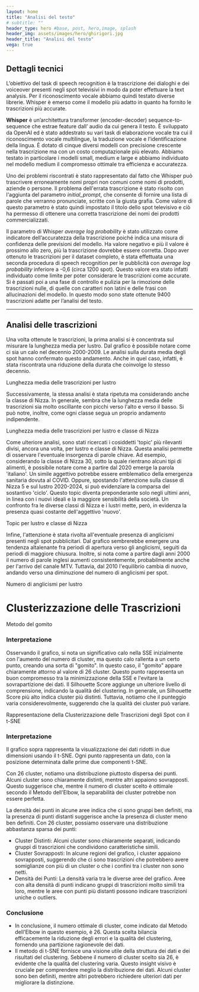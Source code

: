 ```yaml
---
layout: home
title: "Analisi del testo"
# subtitle: ""
header_type: hero #base, post, hero,image, splash
header_img: assets/images/hero/ghirigori.jpg
header_title: "Analisi del testo"
vega: true
---
```


## Dettagli tecnici
L’obiettivo del task di speech recognition è la trascrizione dei dialoghi e dei voiceover presenti negli spot televisivi in modo da poter effettuare la text analysis. Per il riconoscimento vocale abbiamo quindi testato diverse librerie. Whisper è emerso come il modello più adatto in quanto ha fornito le trascrizioni più accurate. 

**Whisper** è un’architettura transformer (encoder-decoder) sequence-to-sequence che estrae feature dall’ audio da cui genera il testo. È sviluppato da OpenAI ed è stato addestrato su vari task di elaborazione vocale tra cui il riconoscimento vocale multilingue, la traduzione vocale e l’identificazione della lingua. È dotato di cinque diversi modelli con precisione crescente nella trascrizione ma con un costo computazionale più elevato. Abbiamo testato in particolare i modelli small, medium e large e abbiamo individuato nel modello medium il compromesso ottimale tra efficienza e accuratezza. 


Uno dei problemi riscontrati è stato rappresentato dal fatto che Whisper può trascrivere erroneamente nomi propri non comuni come nomi di prodotti, aziende o persone. Il problema dell'errata trascrizione è stato risolto con l'aggiunta del parametro _initial_prompt_, che consente di fornire una lista di parole che verranno pronunciate, scritte con la giusta grafia. Come valore di questo parametro è stato quindi impostato il titolo dello spot televisivo e ciò ha permesso di ottenere una corretta trascrizione dei nomi dei prodotti commercializzati. 


Il parametro di Whisper _average log probability_ è stato utilizzato come indicatore dell’accuratezza della trascrizione poiché indica una misura di confidenza delle previsioni del modello. Ha valore negativo e più il valore è prossimo allo zero, più la trascrizione dovrebbe essere corretta. 
Dopo aver ottenuto le trascrizioni per il dataset completo, è  stata effettuata una seconda procedura di speech recognition per le pubblicità con _average log probability_ inferiore a -0,6 (circa 1200 spot). Questo valore era stato infatti  individuato come limite per poter considerare le trascrizioni come accurate. 
Si è passati poi a una fase di controllo e pulizia per la rimozione delle trascrizioni nulle, di quelle con caratteri non latini e delle frasi con allucinazioni del modello. 
In questo modo sono state ottenute 9400 trascrizioni adatte per l’analisi del testo. 

---

## Analisi delle trascrizioni


Una volta ottenute le trascrizioni, la prima analisi si è concentrata sul misurare la lunghezza media per lustro.
Dal grafico è possibile notare come ci sia un calo nel decennio 2000-2009. 
Le analisi sulla durata media degli spot hanno confermato questo andamento. 
Anche in quel caso, infatti, è stata riscontrata una riduzione della durata 
che coinvolge lo stesso decennio.

<p class="caption">
Lunghezza media delle trascrizioni per lustro
</p>

<vegachart schema-url="{{site.baseurl}}/assets/charts/text_charts/chart_length_lustrum.json" style="width:100%"></vegachart> 

Successivamente, la stessa analisi è stata ripetuta ma considerando anche la classe di Nizza. In generale, sembra che la lunghezza media delle trascrizioni sia molto oscillante con picchi verso l'alto e verso il basso. Si può notre, inoltre, come ogni classe segua un proprio andamento indipendente.


<p class="caption">
Lunghezza media delle trascrizioni per lustro e classe di Nizza
</p>
<vegachart schema-url="{{site.baseurl}}/assets/charts/text_charts/chart_length.json" style="width:100%"></vegachart>  

Come ulteriore analisi, sono stati ricercati i cosiddetti 'topic' più rilevanti divisi, ancora una volta, per lustro e classe di Nizza. 
Questa analisi permette di osservare l'eventuale insorgenza di parole chiave. 
Ad esempio, considerando la classe di Nizza 30, sotto la quale rientrano alcuni tipi di alimenti, è possibile notare come a partire dal 2020 emerge la parola 
'italiano'. Un simile aggettivo potrebbe essere emblematico della emergenza sanitaria dovuta al COVID.
Oppure, spostando l'attenzione sulla classe di Nizza 5 e sul lustro 2020-2024, si può evidenziare la comparsa del sostantivo 'ciclo'.
Questo topic diventa preponderante solo negli ultimi anni, in linea con i nuovi ideali e la maggiore sensibilità della società.
Un confronto fra le diverse classi di Nizza e i lustri mette, però, in evidenza la presenza quasi costante dell'aggettivo
'nuovo'.

<p class="caption">
Topic per lustro e classe di Nizza
</p>
<vegachart schema-url="{{site.baseurl}}/assets/charts/text_charts/chart_topic.json" style="width:100%"></vegachart>  

Infine, l'attenzione è stata rivolta all'eventuale presenza di anglicismi presenti negli spot pubblicitari. Dal grafico sembrerebbe emergere una tendenza altalenante fra periodi di apertura verso gli anglicismi, 
seguiti da periodi di maggiore chiusura. Inoltre, si nota come a partire dagli anni 2000
il numero di parole inglesi aumenti consistentemente, probabilmente anche per l'arrivo del canale MTV. 
Tuttavia, dal 2010 l'equilibrio cambia di nuovo, andando verso una diminuzione del numero di anglicismi per spot.

<p class="caption">
Numero di anglicismi per lustro
</p>
<vegachart schema-url="{{site.baseurl}}/assets/charts/text_charts/chart_angl_lustrum.json" style="width:100%"></vegachart> 

# Clusterizzazione delle Trascrizioni
<p class="caption">
Metodo del gomito
</p>

<vegachart schema-url="{{site.baseurl}}/assets/charts/cluster_charts_text/elbow_chart.json" style="width: 100%; height:640px;"></vegachart>

### Interpretazione
Osservando il grafico, si nota un significativo calo nella SSE inizialmente con l'aumento del numero di cluster, ma questo calo rallenta a un certo punto, creando una sorta di "gomito". In questo caso, il "gomito" appare chiaramente attorno al valore di 26 cluster. Questo punto rappresenta un buon compromesso tra la minimizzazione della SSE e l'evitare la sovrapartizione dei dati.
Il Silhouette Score aggiunge un ulteriore livello di comprensione, indicando la qualità del clustering. In generale, un Silhouette Score più alto indica cluster più distinti. Tuttavia, notiamo che il punteggio varia considerevolmente, suggerendo che la qualità dei cluster può variare.

<p class="caption">
Rappresentazione della Clusterizzazione delle Trascrizioni degli Spot con il t-SNE
</p>
<vegachart schema-url="{{site.baseurl}}/assets/charts/cluster_charts_text/chart_cluster_text.json" style="width: 100%; height:640px;"></vegachart>

### Interpretazione

Il grafico sopra rappresenta la visualizzazione dei dati ridotti in due dimensioni usando il t-SNE. Ogni punto rappresenta un dato, con la posizione determinata dalle prime due componenti t-SNE.

Con 26 cluster, notiamo una distribuzione piuttosto dispersa dei punti. Alcuni cluster sono chiaramente distinti, mentre altri appaiono sovrapposti. Questo suggerisce che, mentre il numero di cluster scelto è ottimale secondo il Metodo dell'Elbow, la separabilità dei cluster potrebbe non essere perfetta.

La densità dei punti in alcune aree indica che ci sono gruppi ben definiti, ma la presenza di punti distanti suggerisce anche la presenza di cluster meno ben definiti.
Con 26 cluster, possiamo osservare una distribuzione abbastanza sparsa dei punti:

- Cluster Distinti: Alcuni cluster sono chiaramente separati, indicando gruppi di trascrizioni che condividono caratteristiche simili.
- Cluster Sovrapposti: In alcune regioni del grafico, i cluster appaiono sovrapposti, suggerendo che ci sono trascrizioni che potrebbero avere somiglianze con più di un cluster o che i confini tra i cluster non sono netti.
- Densità dei Punti: La densità varia tra le diverse aree del grafico. Aree con alta densità di punti indicano gruppi di trascrizioni molto simili tra loro, mentre le aree con punti più distanti possono indicare trascrizioni uniche o outliers.

### Conclusione 
 - In conclusione, il numero ottimale di cluster, come indicato dal Metodo dell'Elbow in questo esempio, è 26. Questa scelta bilancia efficacemente la riduzione degli errori e la qualità del clustering, fornendo una partizione ragionevole dei dati.
 - Il metodo di t-SNE fornisce una visione utile della struttura dei dati e dei risultati del clustering. Sebbene il numero di cluster scelto sia 26, è evidente che la qualità del clustering varia. Questo insight visivo è cruciale per comprendere meglio la distribuzione dei dati.
Alcuni cluster sono ben definiti, mentre altri potrebbero richiedere ulteriori dati per migliorare la distinzione.

